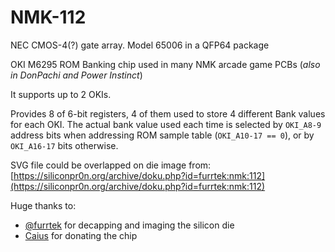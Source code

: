 # NMK-112

NEC CMOS-4(?) gate array. Model 65006 in a QFP64 package

OKI M6295 ROM Banking chip used in many NMK arcade game PCBs (*also in DonPachi and Power Instinct*)

It supports up to 2 OKIs.

Provides 8 of 6-bit registers, 4 of them used to store 4 different Bank values for each OKI.
The actual bank value used each time is selected by `OKI_A8-9` address bits when addressing ROM sample table (`OKI_A10-17 == 0`), or by `OKI_A16-17` bits otherwise.

SVG file could be overlapped on die image from: [https://siliconpr0n.org/archive/doku.php?id=furrtek:nmk:112](https://siliconpr0n.org/archive/doku.php?id=furrtek:nmk:112)


Huge thanks to:
* [@furrtek](https://github.com/furrtek) for decapping and imaging the silicon die
* [Caius](https://x.com/caiusarcade) for donating the chip